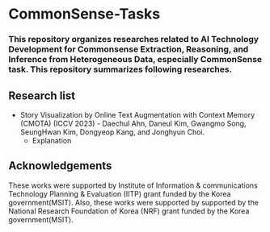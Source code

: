 # CommonSense-Tasks

### This repository organizes researches related to AI Technology Development for Commonsense Extraction, Reasoning, and Inference from Heterogeneous Data, especially CommonSense task. This repository summarizes following researches.

## Research list
* Story Visualization by Online Text Augmentation with Context Memory (CMOTA) (ICCV 2023) - Daechul Ahn, Daneul Kim, Gwangmo Song, SeungHwan Kim, Dongyeop Kang, and Jonghyun Choi.
  * Explanation

## Acknowledgements
These works were supported by Institute of Information & communications Technology Planning & Evaluation (IITP) grant funded by the Korea government(MSIT). Also, these works were supported by supported by the National Research Foundation of Korea (NRF) grant funded by the Korea government(MSIT).
